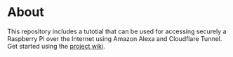 # About
This repository includes a tutotial that can be used for accessing securely a Raspberry Pi
over the Internet using Amazon Alexa and Cloudflare Tunnel. Get started using
the [project wiki](https://github.com/controlthingsopensource/alexa-iot/wiki).
